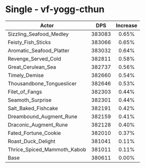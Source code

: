 # Single - vf-yogg-cthun
| Actor | DPS | Increase |
|---|:---:|:---:|
|Sizzling_Seafood_Medley|383083|0.65%|
|Feisty_Fish_Sticks|383066|0.65%|
|Aromatic_Seafood_Platter|383032|0.64%|
|Revenge_Served_Cold|382811|0.58%|
|Great_Cerulean_Sea|382737|0.56%|
|Timely_Demise|382660|0.54%|
|Thousandbone_Tongueslicer|382646|0.53%|
|Filet_of_Fangs|382303|0.44%|
|Seamoth_Surprise|382301|0.44%|
|Salt_Baked_Fishcake|382191|0.42%|
|Dreambound_Augment_Rune|382159|0.41%|
|Draconic_Augment_Rune|382128|0.40%|
|Fated_Fortune_Cookie|382010|0.37%|
|Roast_Duck_Delight|381041|0.11%|
|Thrice_Spiced_Mammoth_Kabob|381011|0.11%|
|Base|380611|0.00%|
